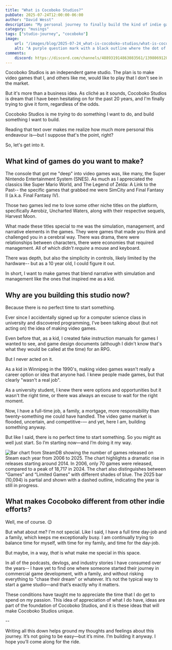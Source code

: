 ```yaml
---
title: "What is Cocoboko Studios?"
pubDate: 2025-07-24T12:00:00-06:00
author: "David Wesst"
description: "My personal journey to finally build the kind of indie game studio I’ve dreamed about for decades."
category: "musings"
tags: ["studio-journey", "cocoboko"]
image: 
    url: "/images/blog/2025-07-24_what-is-cocoboko-studios/what-is-cocoboko_header-image.webp"
    alt: "A purple question mark with a black outline where the dot of the question mark is the Cocoboko Studios logo."
comments:
    discord: https://discord.com/channels/488931914863083561/1398069128232698016
---
```


Cocoboko Studios is an independent game studio. The plan is to make video games that I, and others like me, would like to play that I don't see in the market.

But it's more than a business idea. As cliché as it sounds, Cocoboko Studios is dream that I have been hesitating on for the past 20 years, and I'm finally trying to give it form, regardless of the odds.

Cocoboko Studios is me _trying_ to do something I want to do, and build something I want to build.

Reading that text over makes me realize how much more personal this endeavour is—but I suppose that's the point, right?

So, let's get into it.

## What kind of games do you want to make?

The console that got me "deep" into video games was, like many, the Super Nintendo Entertainment System (SNES). As much as I appreciated the classics like Super Mario World, and The Legend of Zelda: A Link to the Past-- the specific games that grabbed me were SimCity and Final Fantasy II (a.k.a. Final Fantasy IV). 

Those two games led me to love some other niche titles on the platform, specifically Aerobiz, Uncharted Waters, along with their respective sequels, Harvest Moon.

What made these titles special to me was the simulation, management, and narrative elements in the games. They were games that made you think and challenged you in a cerebral way. There was drama, there were relationships between characters, there were economies that required management. All of which _didn't require_ a mouse and keyboard.

There was depth, but also the simplicity in controls, likely limited by the hardware-- but as a 10 year old, I could figure it out.

In short, I want to make games that blend narrative with simulation and management like the ones that inspired me as a kid.

## Why are you building this studio now?

Because there is no perfect time to start something.

Ever since I accidentally signed up for a computer science class in university and discovered programming, I’ve been talking about (but not acting on) the idea of making video games. 

Even before that, as a kid, I created fake instruction manuals for games I wanted to see, and game design documents (although I didn't know that's what they would be called at the time) for an RPG.

But I never acted on it.

As a kid in Winnipeg in the 1990's, making video games wasn't really a career option or idea that anyone had. I knew people made games, but that clearly "wasn't a real job".

As a university student, I knew there were options and opportunities but it wasn't the right time, or there was always an excuse to wait for the right moment.

Now, I have a full-time job, a family, a mortgage, more responsibility than twenty-something me could have handled. The video game market is flooded, uncertain, and competitive-— and yet, here I am, building something anyway.

But like I said, there is no perfect time to start something. So you might as well just start. So I’m starting now—and I’m doing it my way.

![Bar chart from SteamDB showing the number of games released on Steam each year from 2006 to 2025. The chart highlights a dramatic rise in releases starting around 2014. In 2006, only 70 games were released, compared to a peak of 18,717 in 2024. The chart also distinguishes between “Games” and “Limited Games” with different shades of blue. The 2025 bar (10,094) is partial and shown with a dashed outline, indicating the year is still in progress.](steamdb_game_releases_per_year.png "Steam Releases per year by SteamDB.info")

## What makes Cocoboko different from other indie efforts?

Well, me of course. 😉

But what about me? I'm not special. Like I said, I have a full time day-job and a family, which keeps me exceptionally busy. I am continually trying to balance time for myself, with time for my family, and time for the day-job.

But maybe, in a way, _that_ is what make me special in this space.

In all of the podcasts, devlogs, and industry stories I have consumed over the years-- I have yet to find one where someone started their journey in commercial game development, with a family, and without risking everything to "chase their dream" or whatever. It’s not the typical way to start a game studio—and that’s exactly why it matters.

These conditions have taught me to appreciate the time that I do get to spend on my passion. This idea of appreciation of what I do have, ideas are part of the foundation of Cocoboko Studios, and it is these ideas that will make Cocoboko Studios unique.

--

Writing all this down helps ground my thoughts and feelings about this journey. It’s not going to be easy—but it’s mine. I’m building it anyway. I hope you’ll come along for the ride.
